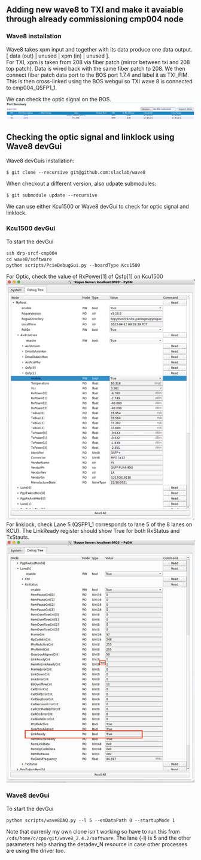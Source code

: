 ## Adding new wave8 to TXI and make it avaiable through already commissioning cmp004 node 
### Wave8 installation 
Wave8 takes xpm input and together with its data produce one data output.  
[ data (out) | unused | xpm (in) | unused ].  
For TXI, xpm is taken from 208 via fiber patch (mirror between txi and 208 top patch). Data is wired back with the same fiber patch to 208. 
We then connect fiber patch data port to the BOS port 1.7.4 and label it as TXI_FIM. This is then cross-linked using the BOS webgui so TXI
wave 8 is connected to cmp004_QSFP1_1.

We can check the optic signal on the BOS. 
![ins05_BOS_TXI_Wave8](/psdaq/images/ins05_BOS_TXI_Wave8.png)
## Checking the optic signal and linklock using Wave8 devGui
Wave8 devGuis installation:
```
$ git clone --recursive git@github.com:slaclab/wave8
```
When checkout a different version, also udpate submodules:
```
$ git submodule update --recursive
```
We can use either Kcu1500 or Wave8 devGui to check for optic signal and linklock.
### Kcu1500 devGui
To start the devGui
```
ssh drp-srcf-cmp004
cd wave8/software
python scripts/PcieDebugGui.py --boardType Kcu1500
```
For Optic, check the value of RxPower[1] of Qsfp[1] on Kcu1500
![ins05_devgui_kcu1500_QSFP1_1](/psdaq/images/ins05_devgui_kcu1500_QSFP1_1.png)
For linklock, check Lane 5 (QSFP1_1 corresponds to lane 5 of the 8 lanes on KCU). 
The LinkReady register should show True for both RxStatus and TxStauts. 
![ins05_devGui_kcu1500_Lane5_LinkReady](/psdaq/images/ins05_devGui_kcu1500_Lane5_LinkReady.png)
### Wave8 devGui
To start the devGui
```
python scripts/wave8DAQ.py --l 5 --enDataPath 0 --startupMode 1
```
Note that currenly my own clone isn't working so have to run this from `/cds/home/c/cpo/git/wave8_2.4.2/software`. The lane (-l) is 5 and the other parameters help sharing the detadev_N resource in case other processes are using the driver too.







